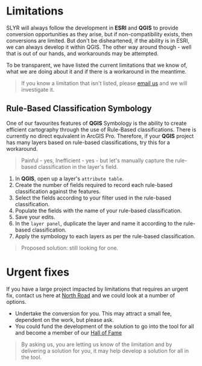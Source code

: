 # Limitations #
SLYR will always follow the development in **ESRI** and **QGIS** to provide conversion opportunities as they arise, but if non-compatibility exists, then  conversions are limited. But don't be disheartened, if the ability is in ESRI, we can always develop it within QGIS. The other way around though - well that is out of our hands, and workarounds may be attempted. 

To be transparent, we have listed the current limitations that we know of, what we are doing about it and if there is a workaround in the meantime. 
>If you know a limitation that isn't listed, please [email us](mailto:info@north-road.com) and we will investigate it. 
## Rule-Based Classification Symbology ##
One of our favourites features of **QGIS** Symbology is the ability to create efficient cartography through the use of Rule-Based classifications. There is currently no direct equivalent in ArcGIS Pro. Therefore, if your **QGIS** project has many layers based on rule-based classifications, try this for a workaround. 
> Painful - yes, Inefficient - yes - but let's manually capture the rule-based classification in the layer's  field. 


1. In **QGIS**, open up a layer's `attribute table`.
2. Create the number of fields required to record each rule-based classification against the features.
3. Select the fields according to your filter used in the rule-based classification.
4. Populate the fields with the name of your rule-based classification.
5. Save your edits.
6. In the `layer panel`, duplicate the layer and name it according to the rule-based classification.
7. Apply the symbology to each layers as per the rule-based classification.

> Proposed solution: still looking for one.

# Urgent fixes #
If you have a large project impacted by limitations that requires an urgent fix, contact us here at [North Road](mailto:info@north-road.com) and we could look at a number of options. 
- Undertake the conversion for you. This may attract a small fee, dependent on the work, but please ask. 
- You could fund the development of the solution to go into the tool for all and become a member of our [Hall of Fame](/user_guide/hall_of_fame)
>By asking us, you are letting us know of the limitation and by delivering a solution for you, it may help develop a solution for all in the tool. 
